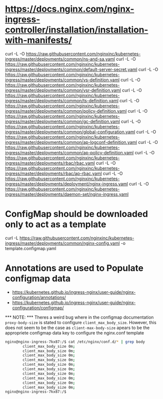 # https://docs.nginx.com/nginx-ingress-controller/installation/installation-with-manifests/
curl -L -O https://raw.githubusercontent.com/nginxinc/kubernetes-ingress/master/deployments/common/ns-and-sa.yaml
curl -L -O https://raw.githubusercontent.com/nginxinc/kubernetes-ingress/master/deployments/common/default-server-secret.yaml
curl -L -O https://raw.githubusercontent.com/nginxinc/kubernetes-ingress/master/deployments/common/vs-definition.yaml
curl -L -O https://raw.githubusercontent.com/nginxinc/kubernetes-ingress/master/deployments/common/vsr-definition.yaml
curl -L -O https://raw.githubusercontent.com/nginxinc/kubernetes-ingress/master/deployments/common/ts-definition.yaml
curl -L -O https://raw.githubusercontent.com/nginxinc/kubernetes-ingress/master/deployments/common/policy-definition.yaml
curl -L -O https://raw.githubusercontent.com/nginxinc/kubernetes-ingress/master/deployments/common/gc-definition.yaml
curl -L -O https://raw.githubusercontent.com/nginxinc/kubernetes-ingress/master/deployments/common/global-configuration.yaml
curl -L -O https://raw.githubusercontent.com/nginxinc/kubernetes-ingress/master/deployments/common/ap-logconf-definition.yaml 
curl -L -O https://raw.githubusercontent.com/nginxinc/kubernetes-ingress/master/deployments/common/ap-policy-definition.yaml
curl -L -O https://raw.githubusercontent.com/nginxinc/kubernetes-ingress/master/deployments/rbac/rbac.yaml
curl -L -O https://raw.githubusercontent.com/nginxinc/kubernetes-ingress/master/deployments/rbac/ap-rbac.yaml
curl -L -O https://raw.githubusercontent.com/nginxinc/kubernetes-ingress/master/deployments/deployment/nginx-ingress.yaml
curl -L -O https://raw.githubusercontent.com/nginxinc/kubernetes-ingress/master/deployments/daemon-set/nginx-ingress.yaml

# ConfigMap should be downloaded only to act as a template
curl -L https://raw.githubusercontent.com/nginxinc/kubernetes-ingress/master/deployments/common/nginx-config.yaml -o template.configmap.yaml

# Annotations are used to Populate configmap data
- https://kubernetes.github.io/ingress-nginx/user-guide/nginx-configuration/annotations/
- https://kubernetes.github.io/ingress-nginx/user-guide/nginx-configuration/configmap/

*** NOTE: ***
Theres a weird bug where in the configmap documentation `proxy-body-size` is stated to configure `client_max_body_size`.
However, this does not seem to be the case as `client-max-body-size` apears to be the appropriete configmap data key to configure the nginx.conf template

```bash
nginx@nginx-ingress-7kx87:/$ cat /etc/nginx/conf.d/* | grep body
		client_max_body_size 0m;
		client_max_body_size 0m;
		client_max_body_size 0m;
		client_max_body_size 0m;
        client_max_body_size 0m;
        client_max_body_size 0m;
        client_max_body_size 0m;
        client_max_body_size 0m;
        client_max_body_size 0m;
        client_max_body_size 0m;
nginx@nginx-ingress-7kx87:/$ 
```